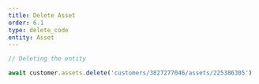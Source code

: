 ```yaml
---
title: Delete Asset
order: 6.1
type: delete_code
entity: Asset
---
```


```javascript
// Deleting the entity

await customer.assets.delete('customers/3827277046/assets/225386305')
```
